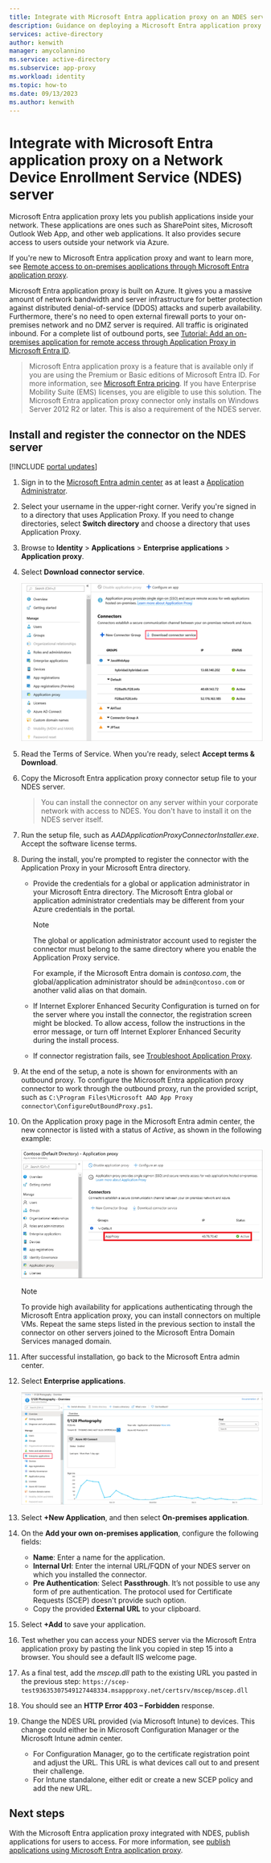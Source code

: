 ```yaml
---
title: Integrate with Microsoft Entra application proxy on an NDES server
description: Guidance on deploying a Microsoft Entra application proxy to protect your NDES server.
services: active-directory
author: kenwith
manager: amycolannino
ms.service: active-directory
ms.subservice: app-proxy
ms.workload: identity
ms.topic: how-to
ms.date: 09/13/2023
ms.author: kenwith
---
```


# Integrate with Microsoft Entra application proxy on a Network Device Enrollment Service (NDES) server

Microsoft Entra application proxy lets you publish applications inside your network. These applications are ones such as SharePoint sites, Microsoft Outlook Web App, and other web applications. It also provides secure access to users outside your network via Azure.

If you're new to Microsoft Entra application proxy and want to learn more, see [Remote access to on-premises applications through Microsoft Entra application proxy](application-proxy.md).

Microsoft Entra application proxy is built on Azure. It gives you a massive amount of network bandwidth and server infrastructure for better protection against distributed denial-of-service (DDOS) attacks and superb availability. Furthermore, there's no need to open external firewall ports to your on-premises network and no DMZ server is required. All traffic is originated inbound. For a complete list of outbound ports, see [Tutorial: Add an on-premises application for remote access through Application Proxy in Microsoft Entra ID](./application-proxy-add-on-premises-application.md#prepare-your-on-premises-environment).

> Microsoft Entra application proxy is a feature that is available only if you are using the Premium or Basic editions of Microsoft Entra ID. For more information, see [Microsoft Entra pricing](https://www.microsoft.com/security/business/identity-access-management/azure-ad-pricing). 
> If you have Enterprise Mobility Suite (EMS) licenses, you are eligible to use this solution.
> The Microsoft Entra application proxy connector only installs on Windows Server 2012 R2 or later. This is also a requirement of the NDES server.

## Install and register the connector on the NDES server

[!INCLUDE [portal updates](~/includes/portal-update.md)]

1. Sign in to the [Microsoft Entra admin center](https://entra.microsoft.com) as at least a [Application Administrator](~/identity/role-based-access-control/permissions-reference.md#application-administrator).
1. Select your username in the upper-right corner. Verify you're signed in to a directory that uses Application Proxy. If you need to change directories, select **Switch directory** and choose a directory that uses Application Proxy.
1. Browse to **Identity** > **Applications** > **Enterprise applications** > **Application proxy**.
1. Select **Download connector service**.

    ![Download connector service to see the Terms of Service](./media/app-proxy-protect-ndes/application-proxy-download-connector-service.png)

1. Read the Terms of Service. When you're ready, select **Accept terms & Download**.
1. Copy the Microsoft Entra application proxy connector setup file to your NDES server. 
   > You can install the connector on any server within your corporate network with access to NDES. You don't have to install it on the NDES server itself.
1. Run the setup file, such as *AADApplicationProxyConnectorInstaller.exe*. Accept the software license terms.
1. During the install, you're prompted to register the connector with the Application Proxy in your Microsoft Entra directory.
   * Provide the credentials for a global or application administrator in your Microsoft Entra directory. The Microsoft Entra global or application administrator credentials may be different from your Azure credentials in the portal.

        > [!NOTE]
        > The global or application administrator account used to register the connector must belong to the same directory where you enable the Application Proxy service.
        >
        > For example, if the Microsoft Entra domain is *contoso.com*, the global/application administrator should be `admin@contoso.com` or another valid alias on that domain.

   * If Internet Explorer Enhanced Security Configuration is turned on for the server where you install the connector, the registration screen might be blocked. To allow access, follow the instructions in the error message, or turn off Internet Explorer Enhanced Security during the install process.
   * If connector registration fails, see [Troubleshoot Application Proxy](application-proxy-troubleshoot.md).
1. At the end of the setup, a note is shown for environments with an outbound proxy. To configure the Microsoft Entra application proxy connector to work through the outbound proxy, run the provided script, such as `C:\Program Files\Microsoft AAD App Proxy connector\ConfigureOutBoundProxy.ps1`.
1. On the Application proxy page in the Microsoft Entra admin center, the new connector is listed with a status of *Active*, as shown in the following example:

    ![The new Microsoft Entra application proxy connector shown as active in the Microsoft Entra admin center](./media/app-proxy-protect-ndes/connected-app-proxy.png)

    > [!NOTE]
    > To provide high availability for applications authenticating through the Microsoft Entra application proxy, you can install connectors on multiple VMs. Repeat the same steps listed in the previous section to install the connector on other servers joined to the Microsoft Entra Domain Services managed domain.

1. After successful installation, go back to the Microsoft Entra admin center.

1. Select **Enterprise applications**.

   ![ensure that you're engaging the right stakeholders](./media/app-proxy-protect-ndes/enterprise-applications.png)

1. Select **+New Application**, and then select **On-premises application**. 

1. On the **Add your own on-premises application**, configure the following fields:

   * **Name**: Enter a name for the application.
   * **Internal Url**: Enter the internal URL/FQDN of your NDES server on which you installed the connector.
   * **Pre Authentication**: Select **Passthrough**. It’s not possible to use any form of pre authentication. The protocol used for Certificate Requests (SCEP) doesn't provide such option.
   * Copy the provided **External URL** to your clipboard.

1. Select **+Add** to save your application.

1. Test whether you can access your NDES server via the Microsoft Entra application proxy by pasting the link you copied in step 15 into a browser. You should see a default IIS welcome page.
1. As a final test, add the *mscep.dll* path to the existing URL you pasted in the previous step:
    `https://scep-test93635307549127448334.msappproxy.net/certsrv/mscep/mscep.dll`
1. You should see an **HTTP Error 403 – Forbidden** response.
1. Change the NDES URL provided (via Microsoft Intune) to devices. This change could either be in Microsoft Configuration Manager or the Microsoft Intune admin center.
    - For Configuration Manager, go to the certificate registration point and adjust the URL. This URL is what devices call out to and present their challenge.
    - For Intune standalone, either edit or create a new SCEP policy and add the new URL.

## Next steps

With the Microsoft Entra application proxy integrated with NDES, publish applications for users to access. For more information, see [publish applications using Microsoft Entra application proxy](./application-proxy-add-on-premises-application.md).
